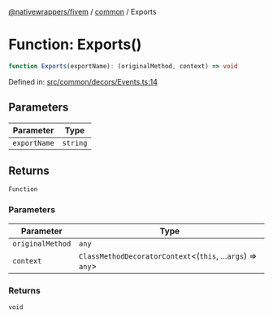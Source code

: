 [@nativewrappers/fivem](../../README.md) / [common](../README.md) / Exports

# Function: Exports()

```ts
function Exports(exportName): (originalMethod, context) => void
```

Defined in: [src/common/decors/Events.ts:14](https://github.com/nativewrappers/nativewrappers/blob/df8f763f54a2ec439be9cb68f9abf90f9a4d79aa/src/common/decors/Events.ts#L14)

## Parameters

| Parameter | Type |
| ------ | ------ |
| `exportName` | `string` |

## Returns

`Function`

### Parameters

| Parameter | Type |
| ------ | ------ |
| `originalMethod` | `any` |
| `context` | `ClassMethodDecoratorContext`\<(`this`, ...`args`) => `any`\> |

### Returns

`void`
